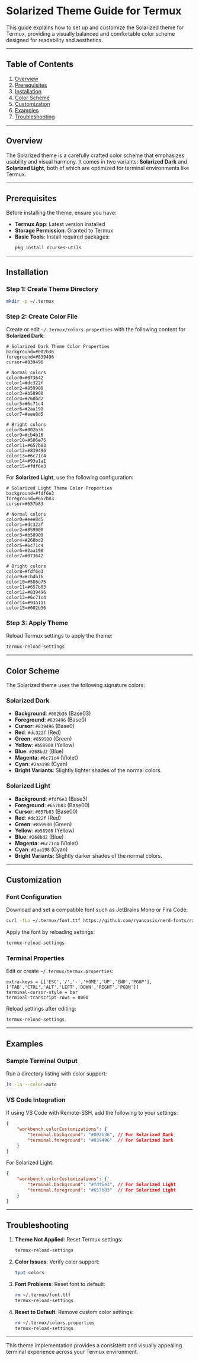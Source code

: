 # Solarized Theme Guide for Termux

This guide explains how to set up and customize the Solarized theme for Termux, providing a visually balanced and comfortable color scheme designed for readability and aesthetics.

---

## Table of Contents

1. [Overview](#overview)
2. [Prerequisites](#prerequisites)
3. [Installation](#installation)
4. [Color Scheme](#color-scheme)
5. [Customization](#customization)
6. [Examples](#examples)
7. [Troubleshooting](#troubleshooting)

---

## Overview

The Solarized theme is a carefully crafted color scheme that emphasizes usability and visual harmony. It comes in two variants: **Solarized Dark** and **Solarized Light**, both of which are optimized for terminal environments like Termux.

---

## Prerequisites

Before installing the theme, ensure you have:

- **Termux App**: Latest version installed
- **Storage Permission**: Granted to Termux
- **Basic Tools**: Install required packages:
    ```bash
    pkg install ncurses-utils
    ```

---

## Installation

### Step 1: Create Theme Directory
```bash
mkdir -p ~/.termux
```

### Step 2: Create Color File
Create or edit `~/.termux/colors.properties` with the following content for **Solarized Dark**:

```properties
# Solarized Dark Theme Color Properties
background=#002b36
foreground=#839496
cursor=#839496

# Normal colors
color0=#073642
color1=#dc322f
color2=#859900
color3=#b58900
color4=#268bd2
color5=#6c71c4
color6=#2aa198
color7=#eee8d5

# Bright colors
color8=#002b36
color9=#cb4b16
color10=#586e75
color11=#657b83
color12=#839496
color13=#6c71c4
color14=#93a1a1
color15=#fdf6e3
```

For **Solarized Light**, use the following configuration:

```properties
# Solarized Light Theme Color Properties
background=#fdf6e3
foreground=#657b83
cursor=#657b83

# Normal colors
color0=#eee8d5
color1=#dc322f
color2=#859900
color3=#b58900
color4=#268bd2
color5=#6c71c4
color6=#2aa198
color7=#073642

# Bright colors
color8=#fdf6e3
color9=#cb4b16
color10=#586e75
color11=#657b83
color12=#839496
color13=#6c71c4
color14=#93a1a1
color15=#002b36
```

### Step 3: Apply Theme
Reload Termux settings to apply the theme:
```bash
termux-reload-settings
```

---

## Color Scheme

The Solarized theme uses the following signature colors:

### Solarized Dark
- **Background**: `#002b36` (Base03)
- **Foreground**: `#839496` (Base0)
- **Cursor**: `#839496` (Base0)
- **Red**: `#dc322f` (Red)
- **Green**: `#859900` (Green)
- **Yellow**: `#b58900` (Yellow)
- **Blue**: `#268bd2` (Blue)
- **Magenta**: `#6c71c4` (Violet)
- **Cyan**: `#2aa198` (Cyan)
- **Bright Variants**: Slightly lighter shades of the normal colors.

### Solarized Light
- **Background**: `#fdf6e3` (Base3)
- **Foreground**: `#657b83` (Base00)
- **Cursor**: `#657b83` (Base00)
- **Red**: `#dc322f` (Red)
- **Green**: `#859900` (Green)
- **Yellow**: `#b58900` (Yellow)
- **Blue**: `#268bd2` (Blue)
- **Magenta**: `#6c71c4` (Violet)
- **Cyan**: `#2aa198` (Cyan)
- **Bright Variants**: Slightly darker shades of the normal colors.

---

## Customization

### Font Configuration
Download and set a compatible font such as JetBrains Mono or Fira Code:
```bash
curl -fLo ~/.termux/font.ttf https://github.com/ryanoasis/nerd-fonts/raw/master/patched-fonts/JetBrainsMono/Ligatures/Regular/JetBrainsMonoNerdFont-Regular.ttf
```

Apply the font by reloading settings:
```bash
termux-reload-settings
```

### Terminal Properties
Edit or create `~/.termux/termux.properties`:
```properties
extra-keys = [['ESC','/','-','HOME','UP','END','PGUP'],['TAB','CTRL','ALT','LEFT','DOWN','RIGHT','PGDN']]
terminal-cursor-style = bar
terminal-transcript-rows = 8000
```

Reload settings after editing:
```bash
termux-reload-settings
```

---

## Examples

### Sample Terminal Output
Run a directory listing with color support:
```bash
ls -la --color=auto
```

### VS Code Integration
If using VS Code with Remote-SSH, add the following to your settings:
```json
{
    "workbench.colorCustomizations": {
        "terminal.background": "#002b36", // For Solarized Dark
        "terminal.foreground": "#839496"  // For Solarized Dark
    }
}
```

For Solarized Light:
```json
{
    "workbench.colorCustomizations": {
        "terminal.background": "#fdf6e3", // For Solarized Light
        "terminal.foreground": "#657b83"  // For Solarized Light
    }
}
```

---

## Troubleshooting

1. **Theme Not Applied**:
   Reset Termux settings:
   ```bash
   termux-reload-settings
   ```

2. **Color Issues**:
   Verify color support:
   ```bash
   tput colors
   ```

3. **Font Problems**:
   Reset font to default:
   ```bash
   rm ~/.termux/font.ttf
   termux-reload-settings
   ```

4. **Reset to Default**:
   Remove custom color settings:
   ```bash
   rm ~/.termux/colors.properties
   termux-reload-settings
   ```

---

This theme implementation provides a consistent and visually appealing terminal experience across your Termux environment.